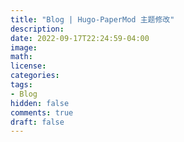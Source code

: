 ```yaml
---
title: "Blog | Hugo-PaperMod 主题修改"
description: 
date: 2022-09-17T22:24:59-04:00
image: 
math:
license: 
categories:
tags:
- Blog
hidden: false
comments: true
draft: false
---
```

